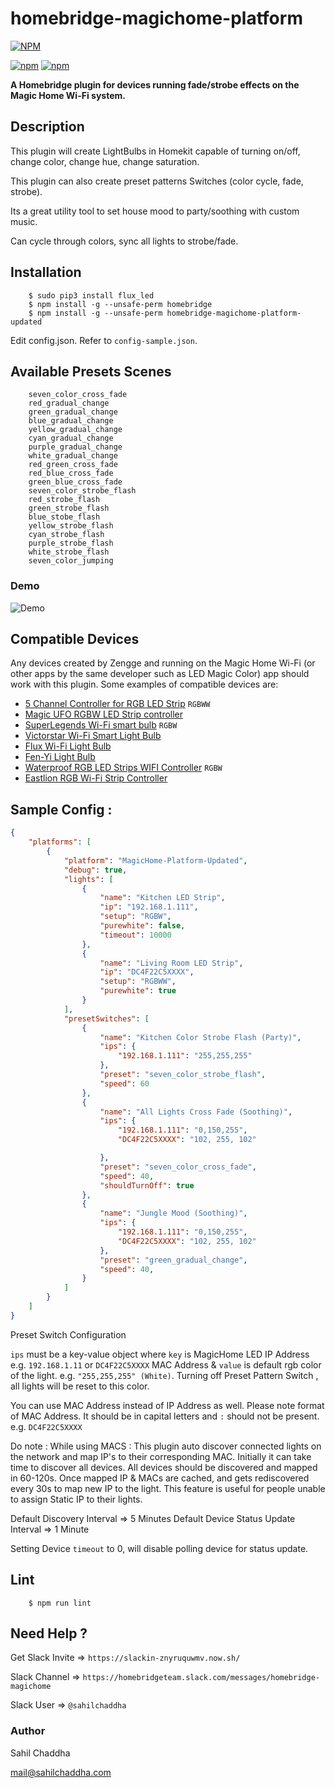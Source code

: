# homebridge-magichome-platform

[![NPM](https://nodei.co/npm/homebridge-magichome-platform-updated.png?downloads=true&downloadRank=true&stars=true)](https://nodei.co/npm/homebridge-magichome-platform-updated/)

[![npm](https://img.shields.io/npm/dm/homebridge-magichome-platform-updated.svg)](https://www.npmjs.com/package/homebridge-magichome-platform-updated)
[![npm](https://img.shields.io/npm/v/homebridge-magichome-platform-updated.svg)](https://www.npmjs.com/package/homebridge-magichome-platform-updated)


**A Homebridge plugin for devices running fade/strobe effects on the Magic Home Wi-Fi system.**

## Description

This plugin will create LightBulbs in Homekit capable of turning on/off, change color, change hue, change saturation.

This plugin can also create preset patterns Switches (color cycle, fade, strobe).

Its a great utility tool to set house mood to party/soothing with custom music.

Can cycle through colors, sync all lights to strobe/fade.

## Installation

```shell
    $ sudo pip3 install flux_led
    $ npm install -g --unsafe-perm homebridge
    $ npm install -g --unsafe-perm homebridge-magichome-platform-updated
```

Edit config.json. Refer to `config-sample.json`.

## Available Presets Scenes

```
	seven_color_cross_fade
	red_gradual_change
	green_gradual_change
	blue_gradual_change
	yellow_gradual_change
	cyan_gradual_change
	purple_gradual_change
	white_gradual_change
	red_green_cross_fade
	red_blue_cross_fade
	green_blue_cross_fade
	seven_color_strobe_flash
	red_strobe_flash
	green_strobe_flash
	blue_stobe_flash
	yellow_strobe_flash
	cyan_strobe_flash
	purple_strobe_flash
	white_strobe_flash
	seven_color_jumping
```

### Demo

![Demo](https://raw.githubusercontent.com/sameignatovich/homebridge-magichome-platform-updated/master/demo.gif)

## Compatible Devices

Any devices created by Zengge and running on the Magic Home Wi-Fi (or other apps by the same developer such as LED Magic Color) app should work with this plugin. Some examples of compatible devices are:

- [5 Channel Controller for RGB LED Strip](http://amzn.to/2eAljEV) `RGBWW`
- [Magic UFO RGBW LED Strip controller](http://amzn.to/2eyoRdE)
- [SuperLegends Wi-Fi smart bulb](http://amzn.to/2eCxq6a) `RGBW`
- [Victorstar Wi-Fi Smart Light Bulb](http://amzn.to/2eCCM13)
- [Flux Wi-Fi Light Bulb](http://amzn.to/2eCx3IC)
- [Fen-Yi Light Bulb](http://amzn.to/2ehjP3s)
- [Waterproof RGB LED Strips WIFI Controller](http://amzn.to/2eoDQZx) `RGBW`
- [Eastlion RGB Wi-Fi Strip Controller](http://amzn.to/2eCF8wV)


## Sample Config : 

```json
{
    "platforms": [
        {
            "platform": "MagicHome-Platform-Updated",
            "debug": true,
            "lights": [
                {
                    "name": "Kitchen LED Strip",
                    "ip": "192.168.1.111",
                    "setup": "RGBW",
                    "purewhite": false,
                    "timeout": 10000
                },
                {
                    "name": "Living Room LED Strip",
                    "ip": "DC4F22C5XXXX",
                    "setup": "RGBWW",
                    "purewhite": true
                }
            ],
            "presetSwitches": [
                {
                    "name": "Kitchen Color Strobe Flash (Party)",
                    "ips": {
                        "192.168.1.111": "255,255,255"
                    },
                    "preset": "seven_color_strobe_flash",
                    "speed": 60
                },
                {
                    "name": "All Lights Cross Fade (Soothing)",
                    "ips": {
                        "192.168.1.111": "0,150,255",
                        "DC4F22C5XXXX": "102, 255, 102"

                    },
                    "preset": "seven_color_cross_fade",
                    "speed": 40,
                    "shouldTurnOff": true
                },
                {
                    "name": "Jungle Mood (Soothing)",
                    "ips": {
                        "192.168.1.111": "0,150,255",
                        "DC4F22C5XXXX": "102, 255, 102"
                    },
                    "preset": "green_gradual_change",
                    "speed": 40,
                }
            ]
        }
    ]
}
```

Preset Switch Configuration

`ips` must be a key-value object where `key` is MagicHome LED IP Address e.g. `192.168.1.11` or `DC4F22C5XXXX` MAC Address & `value` is default rgb color of the light. e.g. `"255,255,255" (White)`.
Turning off Preset Pattern Switch , all lights will be reset to this color.

You can use MAC Address instead of IP Address as well. Please note format of MAC Address. It should be in capital letters and `:` should not be present. e.g. `DC4F22C5XXXX`

Do note : While using MACS : This plugin auto discover connected lights on the network and map IP's to their corresponding MAC. Initially it can take time to discover all devices. All devices should be discovered and mapped in 60-120s. Once mapped IP & MACs are cached, and gets rediscovered every 30s to map new IP to the light. This feature is useful for people unable to assign Static IP to their lights.

Default Discovery Interval => 5 Minutes
Default Device Status Update Interval => 1 Minute

Setting Device `timeout` to 0, will disable polling device for status update.

## Lint

```shell
    $ npm run lint
```

## Need Help ?

Get Slack Invite => `https://slackin-znyruquwmv.now.sh/`

Slack Channel => `https://homebridgeteam.slack.com/messages/homebridge-magichome`

Slack User => `@sahilchaddha`

### Author

Sahil Chaddha

mail@sahilchaddha.com
